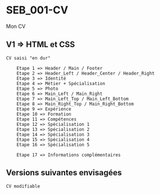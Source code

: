 # SEB_001-CV

Mon CV

## V1 => HTML et CSS

    CV saisi "en dur"
    
        Etape 1 => Header / Main / Footer
        Etape 2 => Header_Left / Header_Center / Header_Right
        Etape 3 => Identité
        Etape 4 => Métier + Spécialisation
        Etape 5 => Photo
        Etape 6 => Main_Left / Main_Right
        Etape 7 => Main_Left_Top / Main_Left_Bottom
        Etape 8 => Main_Right_Top / Main_Right_Bottom
        Etape 9 => Expérience
        Etape 10 => Formation
        Etape 11 => Compétences
        Etape 12 => Spécialisation 1
        Etape 13 => Spécialisation 2
        Etape 14 => Spécialisation 3
        Etape 15 => Spécialisation 4
        Etape 16 => Spécialisation 5
        
        Etape 17 => Informations complémentaires

## Versions suivantes envisagées

    CV modifiable
